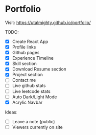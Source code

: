 # Portfolio
Visit: https://utalmighty.github.io/portfolio/

TODO:
- [x] Create React App
- [x] Profile links
- [x] Github pages
- [x] Experience Timeline
- [x] Skill section
- [x] Download Resume section
- [x] Project section
- [ ] Contact me
- [ ] Live github stats
- [ ] Live leetcode stats
- [ ] Auto Dark/Light Mode
- [x] Acrylic Navbar

Ideas:
- [ ] Leave a note (public)
- [ ] Viewers currently on site
